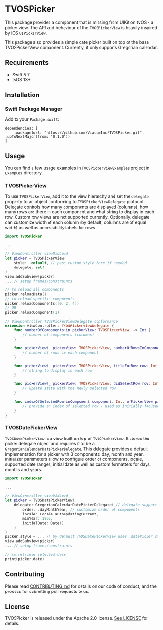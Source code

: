 # TVOSPicker

This package provides a component that is missing from UIKit on tvOS - a picker view. The API and behaviour of the `TVOSPickerView` is heavily inspired by iOS `UIPickerView`.

This package also provides a simple date picker built on top of the base TVOSPickerView component. Currently, it only supports Gregorian calendar.

## Requirements
- Swift 5.7
- tvOS 13+

## Installation

### Swift Package Manager

Add to your `Package.swift`:

```
dependencies: [
    .package(url: "https://github.com/ViacomInc/TVOSPicker.git", .upToNextMajor(from: "0.1.0"))
]
```

## Usage

You can find a few usage examples in `TVOSPickerViewExamples` project in `Examples` directory.

### TVOSPickerView

To use `TVOSPickerView`, add it to the view hierarchy and set the `delegate` property to an object conforming to `TVOSPickerViewDelegate` protocol. Delegate controls how many components are displayed (columns), how many rows are there in each component and what string to display in each row. Custom row views are not supported currently. Optionally, delegate can customize width of each column (by default, columns are of equal width) as well as accessibility labels for rows.

```swift
import TVOSPicker

...

// ViewController viewDidLoad
let picker = TVOSPickerView(
    style: .default, // pass custom style here if needed
    delegate: self
)
view.addSubview(picker)
... // setup frames/constraints

// to reload all components
picker.reloadData()
// to reload specific components
picker.reloadComponents([0, 2, 4])
// OR
picker.reloadComponent(1)

// ViewController TVOSPickerViewDelegate conformance
extension ViewController: TVOSPickerViewDelegate {
    func numberOfComponents(in pickerView: TVOSPickerView) -> Int {
        // number of components (columns)
    }

    func pickerView(_ pickerView: TVOSPickerView, numberOfRowsInComponent component: Int) -> Int {
        // number of rows in each component
    }

    func pickerView(_ pickerView: TVOSPickerView, titleForRow row: Int, inComponent component: Int) -> String? {
        // string to display in each row
    }

    func pickerView(_ pickerView: TVOSPickerView, didSelectRow row: Int, inComponent component: Int) {
        // update state with the newly selected row
    }

    func indexOfSelectedRow(inComponent component: Int, ofPickerView pickerView: TVOSPickerView) -> Int? {
        // provide an index of selected row - used as initially focused index as well as after each reloadData
    }
}
```

### TVOSDatePickerView

`TVOSDatePickerView` is a view built on top of `TVOSPickerView`. It stores the picker delegate object and requires it to be a `GregorianCalendarDatePickerDelegate`. This delegate provides a default implementation for a picker with 3 components: day, month and year. Initializer parameters allow to configure order of components, locale, supported date ranges, initial date as well as custom formatters for days, months and years.

```swift
import TVOSPicker

...

// ViewController viewDidLoad
let picker = TVOSDatePickerView(
    delegate: GregorianCalendarDatePickerDelegate( // delegate supporting Gregorian calendar is provided with the package
        order: .dayMonthYear, // customize order of components
        locale: Locale.autoupdatingCurrent,
        minYear: 1950,
        initialDate: Date()
    )
)
picker.style = ... // by default TVOSDatePickerView uses .datePicker style, this can be overriden here
view.addSubview(picker)
... // setup frames/constraints

// to retrieve selected date
print(picker.date)
```

## Contributing

Please read [CONTRIBUTING.md](CONTRIBUTING.md) for details on our code of conduct, and the process for submitting pull requests to us.

## License

TVOSPicker is released under the Apache 2.0 license. [See LICENSE](LICENSE) for details.